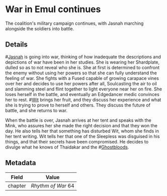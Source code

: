 # War in Emul continues
The coalition's military campaign continues, with Jasnah marching alongside the soldiers into battle.

## Details
#[Jasnah](jasnah) is going into war, thinking of how inadequate the descriptions and depictions of war have been in her studies. She is wearing her Shardplate, dulled so as to not reveal who she is. She at first is determined to confront the enemy without using her powers so that she can fully understand the feeling of war. She fights with a Fused capable of growing carapace vines over her and decides to use her powers after all, Soulcasting the air to oil and slamming steel and flint together to light everyone near her on fire. She loses herself in the battle, and eventually an Edgedancer medic convinces her to rest. #[Wit](wit) brings her fruit, and they discuss her experience and what she is trying to prove to herself and others. They discuss the future of battle, and she returns to war.

When the battle is over, Jasnah arrives at her tent and speaks with the Mink, who assures her she made the right decision and that they won the day. He also tells her that something has disturbed Wit, whom she finds in her tent writing. Wit tells her that one of the Sleepless was disguised in his things, and that their secrets have been compromised. He decides to divulge what he knows of Thaidakar and the #[Ghostbloods](ghostbloods). 

## Metadata
| Field | Value |
| ----- | ----- |
| chapter | *Rhythm of War* 64|